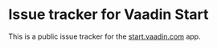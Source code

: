 # Issue tracker for Vaadin Start

This is a public issue tracker for the [start.vaadin.com](https://start.vaadin.com/) app.
